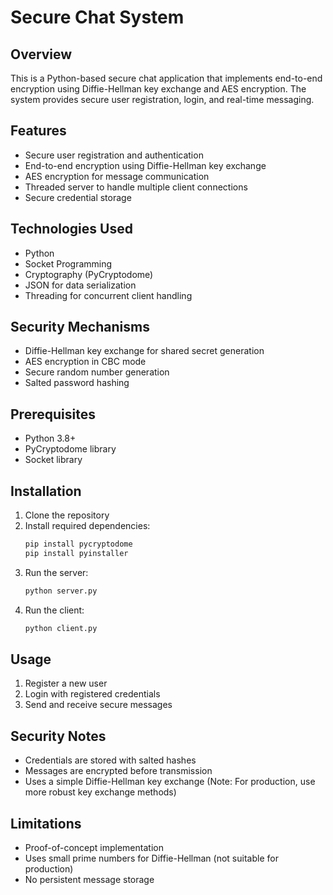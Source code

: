 # Secure Chat System

## Overview
This is a Python-based secure chat application that implements end-to-end encryption using Diffie-Hellman key exchange and AES encryption. The system provides secure user registration, login, and real-time messaging.

## Features
- Secure user registration and authentication
- End-to-end encryption using Diffie-Hellman key exchange
- AES encryption for message communication
- Threaded server to handle multiple client connections
- Secure credential storage

## Technologies Used
- Python
- Socket Programming
- Cryptography (PyCryptodome)
- JSON for data serialization
- Threading for concurrent client handling

## Security Mechanisms
- Diffie-Hellman key exchange for shared secret generation
- AES encryption in CBC mode
- Secure random number generation
- Salted password hashing

## Prerequisites
- Python 3.8+
- PyCryptodome library
- Socket library

## Installation
1. Clone the repository
2. Install required dependencies:
    ```bash
    pip install pycryptodome
    pip install pyinstaller  
    ```
3. Run the server:
    ```bash
    python server.py
    ```
4. Run the client:
    ```bash
    python client.py
    ```

## Usage
1. Register a new user
2. Login with registered credentials
3. Send and receive secure messages


## Security Notes
- Credentials are stored with salted hashes
- Messages are encrypted before transmission
- Uses a simple Diffie-Hellman key exchange (Note: For production, use more robust key exchange methods)

## Limitations
- Proof-of-concept implementation
- Uses small prime numbers for Diffie-Hellman (not suitable for production)
- No persistent message storage
